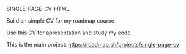 SINGLE-PAGE-CV-HTML

Build an simple CV for my roadmap course

Use this CV for apresentation and study my code

This is the main project: https://roadmap.sh/projects/single-page-cv
